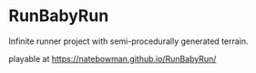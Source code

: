 # RunBabyRun
Infinite runner project with semi-procedurally generated terrain.

playable at https://natebowman.github.io/RunBabyRun/
